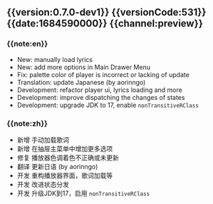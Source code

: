 ## {{version:0.7.0-dev1}} {{versionCode:531}} {{date:1684590000}} {{channel:preview}}

### {{note:en}}
- New: manually load lyrics
- New: add more options in Main Drawer Menu
- Fix: palette color of player is incorrect or lacking of update
- Translation: update Japanese (by aorinngo)
- Development: refactor player ui, lyrics loading and more
- Development: improve dispatching the changes of states
- Development: upgrade JDK to 17, enable `nonTransitiveRClass`

### {{note:zh}}
- 新增 手动加载歌词
- 新增 在抽屉主菜单中增加更多选项
- 修复 播放器色调着色不正确或未更新
- 翻译 更新日语 (by aorinngo)
- 开发 重构播放器界面，歌词加载等
- 开发 改进状态分发
- 开发 升级JDK到17，启用 `nonTransitiveRClass`